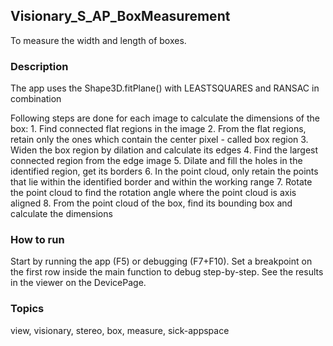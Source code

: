 ## Visionary_S_AP_BoxMeasurement

To measure the width and length of boxes.

### Description

The app uses the Shape3D.fitPlane() with LEASTSQUARES and RANSAC in combination

  Following steps are done for each image to calculate the dimensions of the box:
    1. Find connected flat regions in the image
    2. From the flat regions, retain only the ones which contain the center pixel - called box region
    3. Widen the box region by dilation and calculate its edges
    4. Find the largest connected region from the edge image
    5. Dilate and fill the holes in the identified region, get its borders
    6. In the point cloud, only retain the points that lie within the identified border and within the
       working range
    7. Rotate the point cloud to find the rotation angle where the point cloud is axis aligned
    8. From the point cloud of the box, find its bounding box and calculate the dimensions

### How to run

Start by running the app (F5) or debugging (F7+F10).
Set a breakpoint on the first row inside the main function to debug step-by-step.
See the results in the viewer on the DevicePage.

### Topics

view, visionary, stereo, box, measure, sick-appspace